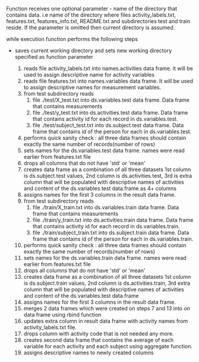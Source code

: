 Function receives one optional parameter - name of the directory that contains data. i.e name of the directory where files activity_labels.txt, features.txt, features_info.txt, 
README.txt and subdirectories test and train reside. If the parameter is omitted then current directory is assumed. 

while execution function performs the following steps

- saves current working directory and sets new working directory specified as function parameter

   1. reads file activity_labels.txt into names.activities data frame. it will be used to assign descriptive name for activity variables
   2. reads file features.txt into names.variables data frame. It will be used to assign descriptive names for measurement variables.
   3. from test subdirectory reads 
		1. file ./test/X_test.txt into ds.variables.test data frame. Data frame that contains measurements
		2. file ./test/y_test.txt into ds.activities.test data frame. Data frame that contains activity id for each record in ds.variables.test.
		3. file ./test/subject_test.txt into ds.subject.test data frame. Data frame that contains id of the person for each in ds.variables.test.
   4. performs quick sanity check : all three data frames should contain exactly the same number of records(number of rows)
   5. sets names for the ds.variables.test data frame. names were read earlier from features.txt file
   6. drops all columns that do not have 'std' or 'mean'
   7. creates data frame as a combination of all three datasets 1st column is ds.subject.test values, 2nd column is ds.activities.test, 3rd is extra column that will be populated with descriptive names of activities and content of the ds.variables.test data.frame as 4+ columns
   8. assigns names for the first 3  columns in the result data frame.
   9. from test subdirectory reads 
		1. file ./train/X_train.txt into ds.variables.train data frame. Data frame that contains measurements 
		2. file ./train/y_train.txt into ds.activities.train data frame. Data frame that contains activity id for each record in ds.variables.train.
		3. file ./train/subject_train.txt into ds.subject.train data frame. Data frame that contains id of the person for each in ds.variables.train. 
  10. performs quick sanity check : all three data frames should contain exactly the same number of records(number of rows)
  11. sets names for the ds.variables.train data frame. names were read earlier from features.txt file
  12. drops all columns that do not have 'std' or 'mean'
  13. creates data frame as a combination of all three datasets 1st column is ds.subject.train values, 2nd column is ds.activities.train, 3rd extra column that will be populated with descriptive names of activities and content of the ds.variables.test data.frame
  14. assigns names for the first 3  columns in the result data frame.
  15. merges 2 data frames which were created on steps 7 and 13 into on data frame using rbind function
  16. updates extra column in result data frame with activity names from activity_labels.txt file. 
  17. drops column with activity code that is not needed any more.
  18. creates second data frame that contains the average of each variable for each activity and each subject using aggregate function.
  19. assigns descriptive names to newly created columns 


